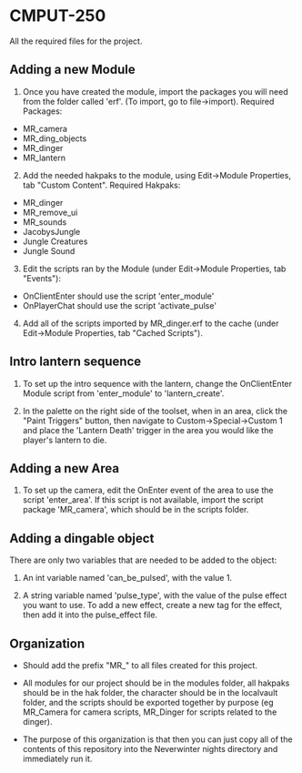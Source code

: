 CMPUT-250
=========

All the required files for the project.

Adding a new Module
---------

1. Once you have created the module, import the packages you will need from the folder called 'erf'. (To import, go to file->import). Required Packages:

  * MR_camera
  * MR_ding_objects
  * MR_dinger
  * MR_lantern

2. Add the needed hakpaks to the module, using Edit->Module Properties, tab "Custom Content". Required Hakpaks:

  * MR_dinger
  * MR_remove_ui
  * MR_sounds
  * JacobysJungle
  * Jungle Creatures
  * Jungle Sound

3. Edit the scripts ran by the Module (under Edit->Module Properties, tab "Events"):
  * OnClientEnter should use the script 'enter_module'
  * OnPlayerChat should use the script 'activate_pulse'

4. Add all of the scripts imported by MR_dinger.erf to the cache (under Edit->Module Properties, tab "Cached Scripts").

Intro lantern sequence
--------

1. To set up the intro sequence with the lantern, change the OnClientEnter Module script from 'enter_module' to 'lantern_create'.

2. In the palette on the right side of the toolset, when in an area, click the "Paint Triggers" button, then navigate to Custom->Special->Custom 1
   and place the 'Lantern Death' trigger in the area you would like the player's lantern to die.

Adding a new Area
--------

1. To set up the camera, edit the OnEnter event of the area to use the script 'enter_area'. If this script
   is not available, import the script package 'MR_camera', which should be in the scripts folder.

Adding a dingable object
--------

There are only two variables that are needed to be added to the object:

1. An int variable named 'can_be_pulsed', with the value 1.

2. A string variable named 'pulse_type', with the value of the pulse effect you want to use. To add a new effect, create a new tag for the effect, then add it into the pulse_effect file.

Organization
---------

- Should add the prefix "MR_" to all files created for this project.

- All modules for our project should be in the modules folder, all hakpaks should be in the hak folder, the character should be in the localvault
  folder, and the scripts should be exported together by purpose (eg MR_Camera for camera scripts, MR_Dinger for scripts related to the dinger).  

- The purpose of this organization is that then you can just copy all of the contents of this repository into the Neverwinter nights directory and immediately run it.

